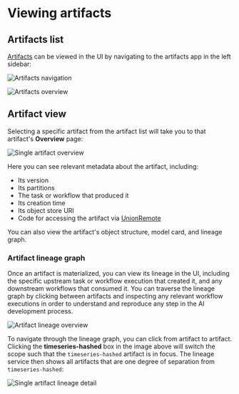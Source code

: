 # Viewing artifacts

## Artifacts list

[Artifacts](./index) can be viewed in the UI by navigating to the artifacts app in the left sidebar:

![Artifacts navigation](/_static/images/artifacts/artifacts_navigation.png)

![Artifacts overview](/_static/images/artifacts/artifacts_overview.png)

## Artifact view

Selecting a specific artifact from the artifact list will take you to that artifact's **Overview** page:

![Single artifact overview](/_static/images/artifacts/single_artifact_overview.png)

Here you can see relevant metadata about the artifact, including:
* Its version
* Its partitions
* The task or workflow that produced it
* Its creation time
* Its object store URI
* Code for accessing the artifact via [UnionRemote](../../development-cycle/union-remote)

You can also view the artifact's object structure, model card, and lineage graph.

### Artifact lineage graph

Once an artifact is materialized, you can view its lineage in the UI, including the specific upstream task or workflow execution that created it, and any downstream workflows that consumed it. You can traverse the lineage graph by clicking between artifacts and inspecting any relevant workflow executions in order to understand and reproduce any step in the AI development process.

![Artifact lineage overview](/_static/images/artifacts/artifacts_lineage_overview.png)

To navigate through the lineage graph, you can click from artifact to artifact. Clicking the **timeseries-hashed** box in the image above will switch the scope such that the `timeseries-hashed` artifact is in focus. The lineage service then shows all artifacts that are one degree of separation from `timeseries-hashed`:

![Single artifact lineage detail](/_static/images/artifacts/single_artifact_lineage_detail.png)